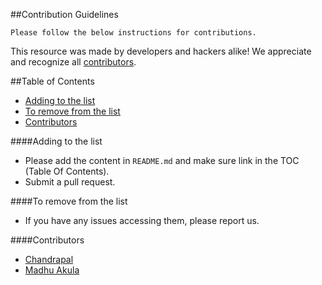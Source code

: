##Contribution Guidelines

`Please follow the below instructions for contributions.`

This resource was made by developers and hackers alike! We appreciate and recognize all [contributors](#contributors).

##Table of Contents

- [Adding to the list](#adding-to-the-list)
- [To remove from the list](#to-remove-from-the-list)
- [Contributors](#contributors)

####Adding to the list

- Please add the content in `README.md` and make sure link in the TOC (Table Of Contents).
- Submit a pull request.

####To remove from the list

- If you have any issues accessing them, please report us.

####Contributors

- [Chandrapal](https://github.com/Chan9390)
- [Madhu Akula](https://www.github.com/madhuakula)
